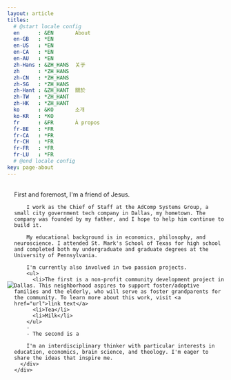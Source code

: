 ```yaml
---
layout: article
titles:
  # @start locale config
  en      : &EN       About
  en-GB   : *EN
  en-US   : *EN
  en-CA   : *EN
  en-AU   : *EN
  zh-Hans : &ZH_HANS  关于
  zh      : *ZH_HANS
  zh-CN   : *ZH_HANS
  zh-SG   : *ZH_HANS
  zh-Hant : &ZH_HANT  關於
  zh-TW   : *ZH_HANT
  zh-HK   : *ZH_HANT
  ko      : &KO       소개
  ko-KR   : *KO
  fr      : &FR       À propos
  fr-BE   : *FR
  fr-CA   : *FR
  fr-CH   : *FR
  fr-FR   : *FR
  fr-LU   : *FR
  # @end locale config
key: page-about
---
```


<br>

<style>
      .container {
        display: flex;
        align-items: center;
        justify-content: center
      }
</style>


<div class="container">
      <div class="image">
        <img src="https://i.imgur.com/IDvVFSP.jpg">
      </div>
      <div class="text">
        First and foremost, I'm a friend of Jesus.

        I work as the Chief of Staff at the AdComp Systems Group, a small city government tech company in Dallas, my hometown. The company was founded by my father, and I hope to help him continue to build it.

        My educational background is in economics, philosophy, and neuroscience. I attended St. Mark's School of Texas for high school and completed both my undergraduate and graduate degrees at the University of Pennsylvania.

        I'm currently also involved in two passion projects. 
        <ul>
          <li>The first is a non-profit community development project in Dallas. This neighborhood aspires to support foster/adoptive families and the elderly, who will serve as foster grandparents for the community. To learn more about this work, visit <a href="url">link text</a>
          <li>Tea</li>
          <li>Milk</li>
        </ul>
        - 
        - The second is a 

        I'm an interdisciplinary thinker with particular interests in education, economics, brain science, and theology. I'm eager to share the ideas that inspire me.
      </div>
    </div>




